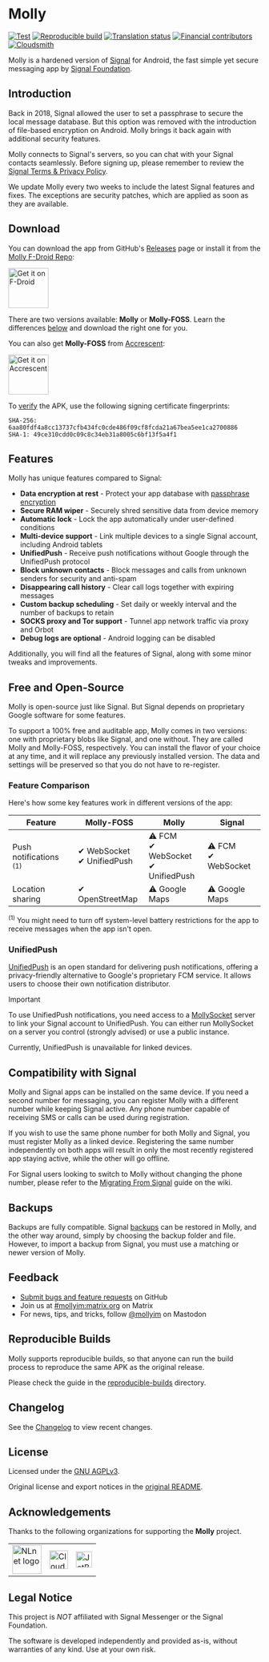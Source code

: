 # Molly

[![Test](https://github.com/mollyim/mollyim-android/workflows/Test/badge.svg)](https://github.com/mollyim/mollyim-android/actions)
[![Reproducible build](https://github.com/mollyim/mollyim-android/actions/workflows/reprocheck.yml/badge.svg)](https://github.com/mollyim/mollyim-android/actions/workflows/reprocheck.yml)
[![Translation status](https://hosted.weblate.org/widgets/molly-instant-messenger/-/svg-badge.svg)](https://hosted.weblate.org/engage/molly-instant-messenger/?utm_source=widget)
[![Financial contributors](https://opencollective.com/mollyim/tiers/badge.svg)](https://opencollective.com/mollyim#category-CONTRIBUTE)
[![Cloudsmith](https://img.shields.io/badge/OSS%20hosting%20by-cloudsmith-blue?logo=cloudsmith&style=flat-square)](https://cloudsmith.com)

Molly is a hardened version of [Signal](https://github.com/signalapp/Signal-Android) for Android, the fast simple yet secure messaging app by [Signal Foundation](https://signal.org).

## Introduction

Back in 2018, Signal allowed the user to set a passphrase to secure the local message database. But this option was removed with the introduction of file-based encryption on Android. Molly brings it back again with additional security features.

Molly connects to Signal's servers, so you can chat with your Signal contacts seamlessly. Before signing up, please remember to review the [Signal Terms & Privacy Policy](https://signal.org/legal/).

We update Molly every two weeks to include the latest Signal features and fixes. The exceptions are security patches, which are applied as soon as they are available.

## Download

You can download the app from GitHub's [Releases](https://github.com/mollyim/mollyim-android/releases/latest) page or install it from the [Molly F-Droid Repo](https://molly.im/fdroid/):

[<img src="https://fdroid.gitlab.io/artwork/badge/get-it-on.png"
    alt="Get it on F-Droid"
    height="80">](https://molly.im/fdroid/)

There are two versions available: **Molly** or **Molly-FOSS**. Learn the differences [below](#free-and-open-source) and download the right one for you.

You can also get **Molly-FOSS** from [Accrescent](https://accrescent.app/):

<a href="https://accrescent.app/app/im.molly.app">
   <img alt="Get it on Accrescent"
      src="https://accrescent.app/badges/get-it-on.png"
      height="80">
</a>

To [verify](https://developer.android.com/studio/command-line/apksigner#usage-verify) the APK, use the following signing certificate fingerprints:
```
SHA-256: 6aa80fdf4a8cc13737cfb434fc0cde486f09cf8fcda21a67bea5ee1ca2700886
SHA-1: 49ce310cdd0c09c8c34eb31a8005c6bf13f5a4f1
```

## Features

Molly has unique features compared to Signal:

- **Data encryption at rest** - Protect your app database with [passphrase encryption](https://github.com/mollyim/mollyim-android/wiki/Data-Encryption-At-Rest)
- **Secure RAM wiper** - Securely shred sensitive data from device memory
- **Automatic lock** - Lock the app automatically under user-defined conditions
- **Multi-device support** - Link multiple devices to a single Signal account, including Android tablets
- **UnifiedPush** - Receive push notifications without Google through the UnifiedPush protocol
- **Block unknown contacts** - Block messages and calls from unknown senders for security and anti-spam
- **Disappearing call history** - Clear call logs together with expiring messages
- **Custom backup scheduling** - Set daily or weekly interval and the number of backups to retain
- **SOCKS proxy and Tor support** - Tunnel app network traffic via proxy and Orbot
- **Debug logs are optional** - Android logging can be disabled

Additionally, you will find all the features of Signal, along with some minor tweaks and improvements.

## Free and Open-Source

Molly is open-source just like Signal. But Signal depends on proprietary Google software for some features.

To support a 100% free and auditable app, Molly comes in two versions: one with proprietary blobs like Signal, and one without. They are called Molly and Molly-FOSS, respectively. You can install the flavor of your choice at any time, and it will replace any previously installed version. The data and settings will be preserved so that you do not have to re-register.

### Feature Comparison

Here's how some key features work in different versions of the app:

| Feature                           | Molly-FOSS       | Molly                | Signal               |
| --------------------------------- | ---------------- | -------------------- | -------------------- |
| Push notifications <sup>(1)</sup> | ✔ WebSocket<br>✔ UnifiedPush | ⚠ FCM<br>✔ WebSocket<br>✔ UnifiedPush | ⚠ FCM<br>✔ WebSocket |
| Location sharing                 | ✔ OpenStreetMap  | ⚠ Google Maps        | ⚠ Google Maps        |

<sup>(1)</sup> You might need to turn off system-level battery restrictions for the app to receive messages when the app isn't open.

### UnifiedPush

[UnifiedPush](https://unifiedpush.org/) is an open standard for delivering push notifications, offering a privacy-friendly alternative to Google's proprietary FCM service. It allows users to choose their own notification distributor.

> [!IMPORTANT]
> To use UnifiedPush notifications, you need access to a [MollySocket](https://github.com/mollyim/mollysocket) server to link your Signal account to UnifiedPush. You can either run MollySocket on a server you control (strongly advised) or use a public instance.

Currently, UnifiedPush is unavailable for linked devices.

## Compatibility with Signal

Molly and Signal apps can be installed on the same device. If you need a second number for messaging, you can register Molly with a different number while keeping Signal active. Any phone number capable of receiving SMS or calls can be used during registration.

If you wish to use the same phone number for both Molly and Signal, you must register Molly as a linked device. Registering the same number independently on both apps will result in only the most recently registered app staying active, while the other will go offline.

For Signal users looking to switch to Molly without changing the phone number, please refer to the [Migrating From Signal](https://github.com/mollyim/mollyim-android/wiki/Migrating-From-Signal) guide on the wiki.

## Backups

Backups are fully compatible. Signal [backups](https://support.signal.org/hc/en-us/articles/360007059752-Backup-and-Restore-Messages) can be restored in Molly, and the other way around, simply by choosing the backup folder and file. However, to import a backup from Signal, you must use a matching or newer version of Molly.

## Feedback

- [Submit bugs and feature requests](https://github.com/mollyim/mollyim-android/issues) on GitHub
- Join us at [#mollyim:matrix.org](https://matrix.to/#/#mollyim:matrix.org) on Matrix
- For news, tips, and tricks, follow [@mollyim](https://fosstodon.org/@mollyim) on Mastodon

## Reproducible Builds

Molly supports reproducible builds, so that anyone can run the build process to reproduce the same APK as the original release.

Please check the guide in the [reproducible-builds](https://github.com/mollyim/mollyim-android/blob/master/reproducible-builds) directory.

## Changelog

See the [Changelog](https://github.com/mollyim/mollyim-android/wiki/Changelog) to view recent changes.

## License

Licensed under the [GNU AGPLv3](https://www.gnu.org/licenses/agpl-3.0.html).

Original license and export notices in the [original README](README-ORIG.md).

## Acknowledgements

Thanks to the following organizations for supporting the **Molly** project.

<div align="center">
<table>
<tr>
  <td>
    <a href="https://nlnet.nl/" target="_blank">
      <img src="https://nlnet.nl/logo/banner.svg" alt="NLnet logo" height="58" />
    </a>
  </td>
  <td>
    <a href="https://cloudsmith.com/blog/cloudsmith-loves-opensource/" target="_blank">
      <img src="https://raw.githubusercontent.com/opswithranjan/CloudsmithLogo/main/CloudsmithLogoCropped.jpeg" alt="Cloudsmith logo" height="37" />
    </a>
  </td>
  <td>
    <a href="https://www.jetbrains.com/community/opensource/" target="_blank">
      <img src="https://resources.jetbrains.com/storage/products/company/brand/logos/jetbrains.svg" alt="JetBrains logo" height="32" />
    </a>
  </td>
</tr>
</table>
</div>

## Legal Notice

This project is *NOT* affiliated with Signal Messenger or the Signal Foundation.

The software is developed independently and provided as-is, without warranties of any kind. Use at your own risk.
